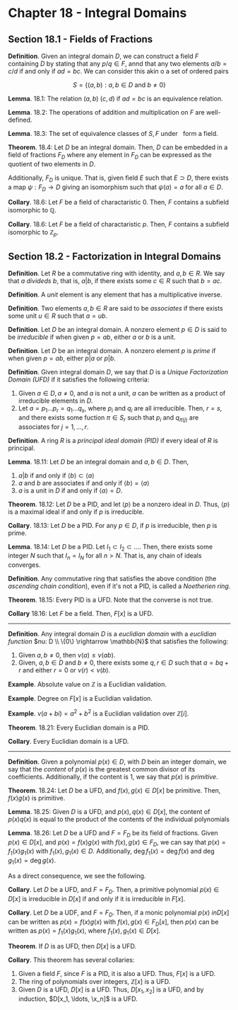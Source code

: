 # Chapter 18 - Integral Domains

## Section 18.1 - Fields of Fractions

**Definition**. Given an integral domain $D$, we can construct a field $F$ containing $D$ by stating that any $p/q \in F$, annd that any two elements $a/b = c/d$ if and only if $ad = bc$. We can consider this akin o a set of ordered pairs

$$
S = \{(a, b) : a, b \in D \text{ and } b \neq 0 \}
$$

**Lemma**. 18.1: The relation $(a, b) ~ (c, d) \text{ if } ad = bc$ is an equivalence relation.

**Lemma**. 18.2: The operations of addition and multiplication on $F$ are well-defined.

**Lemma**. 18.3: The set of equivalence classes of $S, F$ under $~$ form a field.

**Theorem**. 18.4: Let $D$ be an integral domain. Then, $D$ can be embedded in a field of fractions $F_D$ where any element in $F_D$ can be expressed as the quotient of two elements in $D$.

Additionally, $F_D$ is unique. That is, given field $E$ such that $E \supset D$, there exists a map $\psi: F_D \rightarrow D$ giving an isomorphism such that $\psi(a) = a$ for all $a \in D$.

**Collary**. 18.6: Let $F$ be a field of charactaristic $0$. Then, $F$ contains a subfield isomorphic to $\mathbb{Q}$.

**Collary**. 18.6: Let $F$ be a field of charactaristic $p$. Then, $F$ contains a subfield isomorphic to $\mathbb{Z}_p$.

## Section 18.2 - Factorization in Integral Domains

**Definition**. Let $R$ be a commutative ring with identity, and $a, b \in R$. We say that $a$ *divideds* $b$, that is, $a | b$, if there exists some $c \in R$ such that $b = ac$.

**Definition**. A *unit* element is any element that has a multiplicative inverse.

**Definition**. Two elements $a, b \in R$ are said to be *associates* if there exists some unit $u \in R$ such that $a = ub$.

**Definition**. Let $D$ be an integral domain. A nonzero element $p \in D$ is said to be *irreducible* if when given $p = ab$, either $a$ or $b$ is a unit.

**Definition**. Let $D$ be an integral domain. A nonzero element $p$ is *prime* if when given $p = ab$, either $p | a$ or $p | b$.

**Definition**. Given integral domain $D$, we say that $D$ is a *Unique Factorization Domain (UFD)* if it satisfies the following criteria:

1. Given $a \in D, a \neq 0$, and $a$ is not a unit, $a$ can be written as a product of irreducible elements in $D$.
2. Let $a = p_1 \ldots p_r = q_1 \ldots q_s$, where $p_i$ and $q_i$ are all irreducible. Then, $r = s$, and there exists some fuction $\pi \in S_r$ such that $p_i$ and $q_{\pi(j)}$ are associates for $j = 1, \ldots, r$.

**Definition**. A ring $R$ is a *principal ideal domain (PID)* if every ideal of $R$ is principal.

**Lemma**. 18.11: Let $D$ be an integral domain and $a, b \in D$. Then,

1. $a | b$ if and only if $\langle b \rangle \subset \langle a \rangle$
2. $a$ and $b$ are associates if and only if $\langle b \rangle = \langle a \rangle$
3. $a$ is a unit in $D$ if and only if $\langle a \rangle = D$.

**Theorem**. 18.12: Let $D$ be a PID, and let $\langle p \rangle$ be a nonzero ideal in $D$. Thus, $\langle p \rangle$ is a maximal ideal if and only if $p$ is irreducible.

**Collary**. 18.13: Let $D$ be a PID. For any $p \in D$, if $p$ is irreducible, then $p$ is prime.

**Lemma**. 18.14: Let $D$ be a PID. Let $I_1 \subset I_2 \subset \ldots$. Then, there exists some integer $N$ such that $I_n = I_N$ for all $n > N$. That is, any chain of ideals converges.

**Definition**. Any commutative ring that satisfies the above condition (the *ascending chain condition*), even if it's not a PID, is called a *Noetherien ring*.

**Theorem**. 18.15: Every PID is a UFD. Note that the converse is not true.

**Collary** 18.16: Let $F$ be a field. Then, $F[x]$ is a UFD.

---

**Definition**. Any integral domain $D$ is a *euclidian domain* with a *euclidian function* $nu: D \\ \{0\} \rightarrow \mathbb{N}$ that satisfies the following:

1. Given $a, b \neq 0$, then $\nu(a) \leq \nu(ab)$.
2. Given, $a, b \in D$ and $b \neq 0$, there exists some $q, r \in D$ such that $a = bq + r$ and either $r = 0$ or $\nu(r) < \nu(b)$.

**Example**. Absolute value on $\mathbb{Z}$ is a Euclidian validation.

**Example**. Degree on $F[x]$ is a Euclidian validation.

**Example**. $\nu(a + bi) = a^2 + b^2$ is a Euclidian validation over $\mathbb{Z}[i]$.

**Theorem**. 18.21: Every Euclidian domain is a PID.

**Collary**. Every Euclidian domain is a UFD.

---

**Definition**. Given a polynomial $p(x) \in D$, with $D$ bein an integer domain, we say that the *content* of $p(x)$ is the greatest common divisor of its coefficients. Additionally, if the content is $1$, we say that $p(x)$ is *primitive*.

**Theorem**. 18.24: Let $D$ be a UFD, and $f(x), g(x) \in D[x]$ be primitive. Then, $f(x)g(x)$ is primitive.

**Lemma**. 18.25: Given $D$ is a UFD, and $p(x), q(x) \in D[x]$, the content of $p(x)q(x)$ is equal to the product of the contents of the individual polynomials

**Lemma**. 18.26: Let $D$ be a UFD and $F = F_D$ be its field of fractions. Given $p(x) \in D[x]$, and $p(x) = f(x)g(x)$ with $f(x), g(x) \in F_D$, we can say that $p(x) = f_1(x)g_1(x)$ with $f_1(x), g_1(x) \in D$. Additionally, $\deg f_1(x) = \deg f(x)$ and $\deg g_1(x) = \deg g(x)$.

As a direct consequence, we see the following.

**Collary**. Let $D$ be a UFD, and $F = F_D$. Then, a primitive polynomial $p(x) \in D[x]$ is irreducible in $D[x]$ if and only if it is irreducible in $F[x]$.

**Collary**. Let $D$ be a UDF, and $F = F_D$. Then, if a monic polynomial $p(x) \ in D[x]$ can be written as $p(x) = f(x)g(x)$ with $f(x), g(x) \in F_D[x]$, then $p(x)$ can be written as $p(x) = f_1(x)g_1(x)$, where $f_1(x), g_1(x) \in D[x]$.

**Theorem**. If $D$ is as UFD, then $D[x]$ is a UFD.

**Collary**. This theorem has several collaries:

1. Given a field $F$, since $F$ is a PID, it is also a UFD. Thus, $F[x]$ is a UFD.
2. The ring of polynomials over integers, $\mathbb{Z}[x]$ is a UFD.
3. Given $D$ is a UFD, $D[x]$ is a UFD. Thus, $D[x_1, x_2]$ is a UFD, and by induction, $D[x_1, \ldots, \x_n]$ is a UFD.